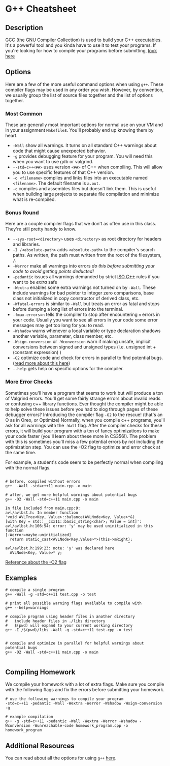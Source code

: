 # G++ Cheatsheet

## Description

GCC (the GNU Compiler Collection) is used to build your C++ executables.
It's a powerful tool and you kinda have to use it to test your programs. If you're looking for how to compile your programs before submitting, [look here](#compiling-homework)

## Options

Here are a few of the more useful command options when using `g++`.
These compiler flags may be used in any order you wish.
However, by convention, we usually group the list of source files together and the list of options together.

### Most Common

These are generally most important options for normal use on your VM and in your assignment `Makefile`s.
You'll probably end up knowing them by heart.

- `-Wall` show all warnings.
  It turns on all standard C++ warnings about code that might cause unexpected behavior.
- `-g` provides debugging feature for your program.
  You will need this when you want to use gdb or valgrind.
- `--std=c++<##>` uses version `<##>` of C++ when compiling.
  This will allow you to use specific features of that C++ version.
- `-o <filename>` compiles and links files into an executable named `<filename>`.
  The default filename is `a.out`.
- `-c` compiles and assembles files but doesn't link them.
  This is useful when building large projects to separate file compilation and minimize what is re-compiled.

### Bonus Round

Here are a couple compiler flags that we don't as often use in this class.
They're still pretty handy to know.

- `--sys-root=<directory>` uses `<directory>` as root directory for headers and libraries.
- `-I /<absolute-path>` adds `<absolute-path>` to the compiler's search paths.
  As written, the path must written from the root of the filesystem, `/`.
- `-Werror` make all warnings into errors *do this before submitting your code to avoid getting points deducted!*
- `-pedantic` issues all warnings demanded by strict [ISO C++](https://en.wikipedia.org/wiki/C%2B%2B#Standardization) rules if you want to be *extra* safe
- `-Wextra` enables some extra warnings not turned on by `-Wall`. These include warnings for bad pointer to integer zero comparisons, base class not initialized in copy constructor of derived class, etc.
- `-Wfatal-errors` is similar to `-Wall` but treats an error as fatal and stops before  dumping a long list of errors into the terminal.
- `-fmax-errors=n` tells the compiler to stop after encountering `n` errors in your code.
  Usually you want to see all errors in your code some error messages may get too long for you to read.
- `-Wshadow` warns whenever a local variable or type declaration shadows another variable, parameter, class member, etc.
- `-Wsign-conversion` or `-Wconversion` warn if making unsafe, implicit conversions between signed and unsigned types (i.e. unsigned int + (constant expression) )
- `-O2` optimize code and check for errors in parallel to find potential bugs. ([read more about this here](#more-error-checks))
- `--help` gets help on specific options for the compiler.

### More Error Checks

Sometimes you'll have a program that seems to work but will produce a
ton of Valgrind errors. You'll get some fairly strange errors about invalid reads
or confusing c++ library functions. Ever thought the compiler might be able to
help solve these issues before you had to slog through pages of these debugger
errors? Introducing the compiler flag `-O2` to the rescue! (that's an O as in
Oreo, or Optimize) Normally, when you compile c++ programs, you'll ask for all
warnings with the `-Wall` flag. After the compiler checks for these errors, it
will build your program with a ton of fancy optimizations to make your code
faster (you'll learn about these more in CS356!). The problem with this is
sometimes you'll miss a few potential errors by not including the optimization
step. You can use the -O2 flag to optimize and error check at the same time.

For example, a student's code seem to be perfectly normal when compiling with
the normal flags.

```shell

# before, compiled without errors
g++  -Wall -std=c++11 main.cpp -o main

# after, we get more helpful warnings about potential bugs
g++ -O2 -Wall -std=c++11 main.cpp -o main

In file included from main.cpp:9:
avl/avlbst.h: In member function
'void AVLTree<Key, Value>::balance(AVLNode<Key, Value>*&)
[with Key = std::__cxx11::basic_string<char>; Value = int]':
avl/avlbst.h:106:54: error: 'y' may be used uninitialized in this function
[-Werror=maybe-uninitialized]
  return static_cast<AVLNode<Key,Value>*>(this->mRight);
                                                      ^
avl/avlbst.h:199:23: note: 'y' was declared here
  AVLNode<Key, Value>* y;
```

[Reference about the -O2 flag](https://www.linuxtopia.org/online_books/an_introduction_to_gcc/gccintro_52.html)

## Examples

```shell
# compile a single program
g++ -Wall -g -std=c++11 test.cpp -o test

# print all possible warning flags available to compile with
g++ --help=warnings

# compile program using header files in another directory
#   include header files in ./libs directory
#   $(pwd) will expand to your current working directory
g++ -I /$(pwd)/libs -Wall -g -std=c++11 test.cpp -o test


# compile and optimize in parallel for helpful warnings about potential bugs
g++ -O2 -Wall -std=c++11 main.cpp -o main


```

## Compiling Homework

We compile your homework with a lot of extra flags. Make sure you compile with 
the following flags and fix the errors before submitting your homework.

```shell
# use the following warnings to compile your program
-std=c++11 -pedantic -Wall -Wextra -Werror -Wshadow -Wsign-conversion -g

# example compilation
g++ -g -std=c++11 -pedantic -Wall -Wextra -Werror -Wshadow -Wconversion -Wunreachable-code homework_program.cpp -o homework_program
```

## Additional Resources

You can read about all the options for using `g++` [here](https://gcc.gnu.org/onlinedocs/gcc/Option-Summary.html).
